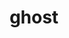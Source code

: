 ---
layout: smileys&emotion
title: ghost
emoji: ghost
permalink: 👻.html
image: assets/img/3moji/ghost.png
---